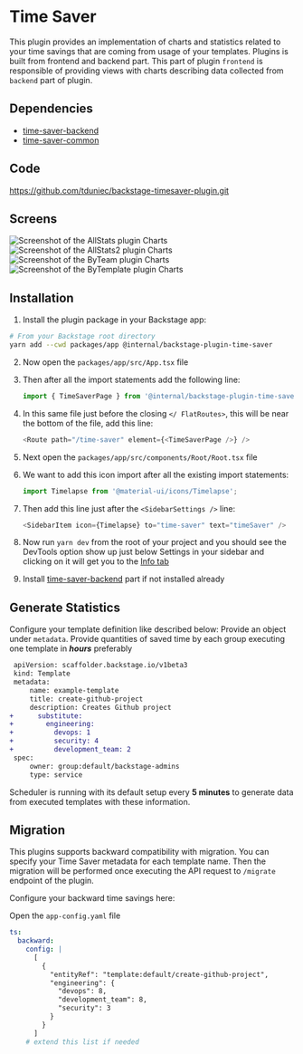 # Time Saver

This plugin provides an implementation of charts and statistics related to your time savings that are coming from usage of your templates. Plugins is built from frontend and backend part. This part of plugin `frontend` is responsible of providing views with charts describing data collected from `backend` part of plugin.

## Dependencies

- [time-saver-backend](https://github.com/tduniec/backstage-timesaver-plugin/tree/main/plugins/time-saver-backend)
- [time-saver-common](https://github.com/tduniec/backstage-timesaver-plugin/tree/main/plugins/time-saver-common)

## Code

https://github.com/tduniec/backstage-timesaver-plugin.git

## Screens

![Screenshot of the AllStats plugin Charts](https://raw.githubusercontent.com/tduniec/backstage-timesaver-plugin/main/plugins/time-saver/docs/tsAllStats.png)
![Screenshot of the AllStats2 plugin Charts](https://raw.githubusercontent.com/tduniec/backstage-timesaver-plugin/main/plugins/time-saver/docs/tsAllStats2.png)
![Screenshot of the ByTeam plugin Charts](https://raw.githubusercontent.com/tduniec/backstage-timesaver-plugin/main/plugins/time-saver/docs/tsByTeam.png)
![Screenshot of the ByTemplate plugin Charts](https://raw.githubusercontent.com/tduniec/backstage-timesaver-plugin/main/plugins/time-saver/docs/tsByTemplate.png)

## Installation

1. Install the plugin package in your Backstage app:

```sh
# From your Backstage root directory
yarn add --cwd packages/app @internal/backstage-plugin-time-saver
```

2. Now open the `packages/app/src/App.tsx` file
3. Then after all the import statements add the following line:

   ```ts
   import { TimeSaverPage } from '@internal/backstage-plugin-time-saver';
   ```

4. In this same file just before the closing `</ FlatRoutes>`, this will be near the bottom of the file, add this line:

   ```ts
   <Route path="/time-saver" element={<TimeSaverPage />} />
   ```

5. Next open the `packages/app/src/components/Root/Root.tsx` file
6. We want to add this icon import after all the existing import statements:

   ```ts
   import Timelapse from '@material-ui/icons/Timelapse';
   ```

7. Then add this line just after the `<SidebarSettings />` line:

   ```ts
   <SidebarItem icon={Timelapse} to="time-saver" text="timeSaver" />
   ```

8. Now run `yarn dev` from the root of your project and you should see the DevTools option show up just below Settings in your sidebar and clicking on it will get you to the [Info tab](#info)
9. Install [time-saver-backend](../time-saver-backend/README.md) part if not installed already

## Generate Statistics

Configure your template definition like described below:
Provide an object under `metadata`. Provide quantities of saved time by each group executing one template in **_hours_** preferably

```diff
 apiVersion: scaffolder.backstage.io/v1beta3
 kind: Template
 metadata:
     name: example-template
     title: create-github-project
     description: Creates Github project
+      substitute:
+        engineering:
+          devops: 1
+          security: 4
+          development_team: 2
 spec:
     owner: group:default/backstage-admins
     type: service
```

Scheduler is running with its default setup every **5 minutes** to generate data from executed templates with these information.

## Migration

This plugins supports backward compatibility with migration. You can specify your Time Saver metadata for each template name. Then the migration will be performed once executing the API request to `/migrate` endpoint of the plugin.

Configure your backward time savings here:

Open the `app-config.yaml` file

```yaml
ts:
  backward:
    config: |
      [
        {
          "entityRef": "template:default/create-github-project",
          "engineering": {
            "devops": 8,
            "development_team": 8,
            "security": 3
          }
        }
      ]
    # extend this list if needed
```
